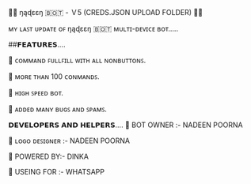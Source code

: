 👨‍💻 ŋąɖɛɛŋ ​🇧​​🇴​​🇹​ - Ｖ5 (CREDS.JSON UPLOAD FOLDER) 👨‍💻

ᴍʏ ʟᴀꜱᴛ ᴜᴘᴅᴀᴛᴇ ᴏꜰ ŋąɖɛɛŋ ​🇧​​🇴​​🇹​ ᴍᴜʟᴛɪ-ᴅᴇᴠɪᴄᴇ ʙᴏᴛ.....

##𝗙𝗘𝗔𝗧𝗨𝗥𝗘𝗦....

📍 ᴄᴏᴍᴍᴀɴᴅ ꜰᴜʟʟꜰɪʟʟ ᴡɪᴛʜ ᴀʟʟ ɴᴏɴʙᴜᴛᴛᴏɴꜱ.

📍 ᴍᴏʀᴇ ᴛʜᴀɴ 100 ᴄᴏɴᴍᴀɴᴅꜱ.

📍 ʜɪɢʜ ꜱᴘᴇᴇᴅ ʙᴏᴛ.

📍 ᴀᴅᴅᴇᴅ ᴍᴀɴʏ ʙᴜɢꜱ ᴀɴᴅ ꜱᴘᴀᴍꜱ.

𝗗𝗘𝗩𝗘𝗟𝗢𝗣𝗘𝗥𝗦 𝗔𝗡𝗗 𝗛𝗘𝗟𝗣𝗘𝗥𝗦....
🔖 BOT OWNER :- NADEEN POORNA

🔖 ʟᴏɢᴏ ᴅᴇꜱɪɢɴᴇʀ :- NADEEN POORNA

🔖 POWERED BY:- DINKA

🔖 USEING FOR :- WHATSAPP

